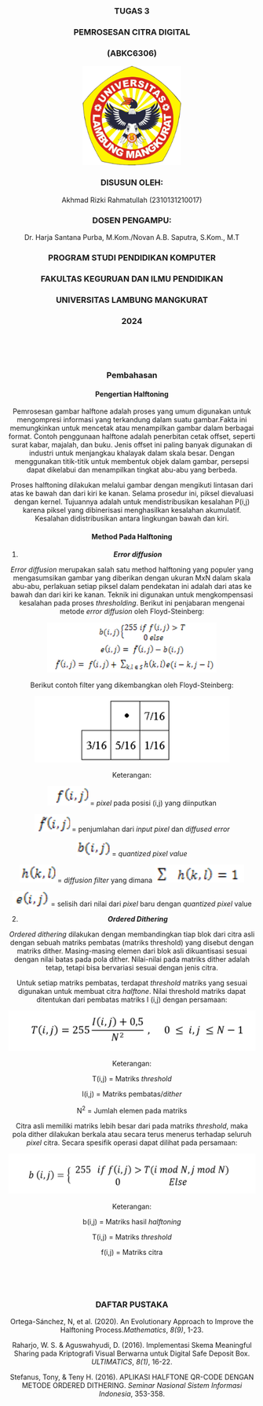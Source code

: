 <div align="center">

### TUGAS 3
### PEMROSESAN CITRA DIGITAL
### (ABKC6306)
 
<img src="lambangULM2021warna.png" alt="drawing" width="200"/> 

### DISUSUN OLEH:
Akhmad Rizki Rahmatullah (2310131210017)
### DOSEN PENGAMPU:
Dr. Harja Santana Purba, M.Kom./Novan A.B. Saputra, S.Kom., M.T

### PROGRAM STUDI PENDIDIKAN KOMPUTER
### FAKULTAS KEGURUAN DAN ILMU PENDIDIKAN
### UNIVERSITAS LAMBUNG MANGKURAT
### 2024
<br>
<br>
<br>

### Pembahasan

#### Pengertian Halftoning

Pemrosesan gambar halftone adalah proses yang umum digunakan untuk mengompresi informasi yang terkandung dalam suatu gambar.Fakta ini memungkinkan untuk mencetak atau menampilkan gambar dalam berbagai format. Contoh penggunaan halftone adalah penerbitan cetak offset, seperti surat kabar, majalah, dan buku. Jenis offset ini paling banyak digunakan di industri untuk menjangkau khalayak dalam skala besar. Dengan menggunakan titik-titik untuk membentuk objek dalam gambar,  persepsi dapat dikelabui dan menampilkan tingkat abu-abu yang berbeda.

Proses halftoning dilakukan melalui gambar dengan mengikuti lintasan dari atas ke bawah dan dari kiri ke kanan. Selama prosedur ini, piksel dievaluasi dengan kernel. Tujuannya adalah untuk mendistribusikan kesalahan P(i,j) karena piksel yang dibinerisasi menghasilkan kesalahan akumulatif. Kesalahan didistribusikan antara lingkungan bawah dan kiri.

#### Method Pada Halftoning
1. **_Error diffusion_**

_Error diffusion_ merupakan salah satu method halftoning yang populer yang mengasumsikan gambar yang diberikan dengan ukuran MxN dalam skala abu-abu, perlakuan setiap piksel dalam pendekatan ini adalah dari atas ke bawah dan dari kiri ke kanan. Teknik ini digunakan untuk mengkompensasi kesalahan pada proses _thresholding_. Berikut ini penjabaran mengenai metode _error diffusion_ oleh Floyd-Steinberg:

![Errror diffusion](errordiffusion.png)

Berikut contoh filter yang dikembangkan oleh Floyd-Steinberg:

![Errror diffusion](errordiffusion2.png)

Keterangan:

![Errror diffusion](errordiffusion_rumus1.png) 
 = _pixel_ pada posisi (i,j) yang diinputkan

![Errror diffusion](errordiffusion_rumus2.png) 
 = penjumlahan dari _input pixel_ dan _diffused error_

![Errror diffusion](errordiffusion_rumus3.png) 
 = _quantized pixel value_

![Errror diffusion](errordiffusion_rumus4.png) 
 = _diffusion filter_ yang dimana ![Errror diffusion](errordiffusion_rumus5.png) 

![Errror diffusion](errordiffusion_rumus6.png) 
 = selisih dari nilai dari _pixel_ baru dengan
_quantized pixel_ value  

2. **_Ordered Dithering_**

_Ordered dithering_ dilakukan dengan membandingkan tiap blok dari citra asli dengan sebuah matriks pembatas (matriks threshold) yang disebut dengan matriks dither. Masing-masing elemen dari blok asli dikuantisasi sesuai dengan nilai batas pada pola dither. Nilai-nilai pada matriks dither adalah tetap, tetapi bisa bervariasi sesuai dengan jenis citra.

Untuk setiap matriks pembatas, terdapat _threshold_ matriks yang sesuai digunakan untuk membuat citra _halftone_. Nilai threshold matriks dapat ditentukan dari pembatas matriks I (i,j) dengan persamaan:

![Ordered Dithering](ordereddithering1.png)

Keterangan:

T(i,j) = Matriks _threshold_

I(i,j) = Matriks pembatas/_dither_

N<sup>2</sup> = Jumlah elemen pada matriks

Citra asli memiliki matriks lebih besar dari pada matriks _threshold_, maka pola dither dilakukan berkala atau secara terus menerus terhadap seluruh _pixel_ citra. Secara spesifik operasi dapat dilihat pada persamaan:

![Ordered Dithering](ordereddithering2.png)

Keterangan:

b(i,j) = Matriks hasil _halftoning_

T(i,j) = Matriks _threshold_

f(i,j) = Matriks citra

<br>
<br>
<br>

### DAFTAR PUSTAKA

Ortega-Sánchez, N, et al. (2020).  An Evolutionary Approach to Improve the Halftoning Process._Mathematics_,  _8(9)_, 1-23.

Raharjo, W. S. & Aguswahyudi, D. (2016). Implementasi Skema Meaningful Sharing pada Kriptografi Visual Berwarna untuk Digital Safe Deposit Box. _ULTIMATICS_, _8(1)_, 16-22.

Stefanus, Tony, & Teny H. (2016). APLIKASI HALFTONE QR-CODE DENGAN METODE ORDERED DITHERING. _Seminar Nasional Sistem Informasi Indonesia_, 353-358.

